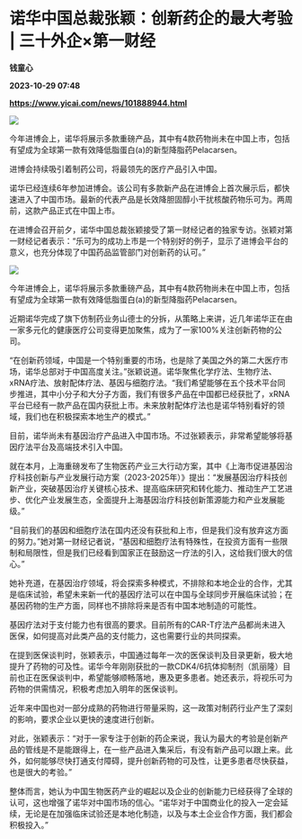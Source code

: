 # 诺华中国总裁张颖：创新药企的最大考验 | 三十外企×第一财经
**钱童心**

**2023-10-29 07:48**

**https://www.yicai.com/news/101888944.html**

![](https://imgcdn.yicai.com/uppics/slides/2023/10/35fc67f3c2b66ab4a87b78e3ece96770.jpg)

今年进博会上，诺华将展示多款重磅产品，其中有4款药物尚未在中国上市，包括有望成为全球第一款有效降低脂蛋白(a)的新型降脂药Pelacarsen。

进博会持续吸引着制药公司，将最领先的医疗产品引入中国。

诺华已经连续6年参加进博会。该公司有多款新产品在进博会上首次展示后，都快速进入了中国市场。最新的代表产品是长效降胆固醇小干扰核酸药物乐可为。两周前，这款产品正式在中国上市。

在进博会召开前夕，诺华中国总裁张颖接受了第一财经记者的独家专访。张颖对第一财经记者表示：“乐可为的成功上市是一个特别好的例子，显示了进博会平台的意义，也充分体现了中国药品监管部门对创新药的认可。”

![](https://imgcdn.yicai.com/uppics/images/2023/10/53cc4cdaa66d681f700b6b7cdd2e8d9f.jpg)

今年进博会上，诺华将展示多款重磅产品，其中有4款药物尚未在中国上市，包括有望成为全球第一款有效降低脂蛋白(a)的新型降脂药Pelacarsen。

近期诺华完成了旗下仿制药业务山德士的分拆，从策略上来讲，近几年诺华正在由一家多元化的健康医疗公司变得更加聚焦，成为了一家100%关注创新药物的公司。

“在创新药领域，中国是一个特别重要的市场，也是除了美国之外的第二大医疗市场，诺华总部对于中国高度关注。”张颖说道。诺华聚焦化学疗法、生物疗法、xRNA疗法、放射配体疗法、基因与细胞疗法。“我们希望能够在五个技术平台同步推进，其中小分子和大分子方面，我们有很多产品在中国都已经获批了，xRNA平台已经有一款产品在国内获批上市。未来放射配体疗法也是诺华特别看好的领域，我们也在积极探索本地生产的模式。”

目前，诺华尚未有基因治疗产品进入中国市场。不过张颖表示，非常希望能够将基因疗法平台及高端技术引入中国。

就在本月，上海重磅发布了生物医药产业三大行动方案，其中《上海市促进基因治疗科技创新与产业发展行动方案（2023-2025年）》提出：“发展基因治疗科技创新产业，突破基因治疗关键核心技术、提高临床研究和转化能力、推动生产工艺进步、优化产业发展生态，全面提升上海基因治疗科技创新策源能力和产业发展能级。”

“目前我们的基因和细胞疗法在国内还没有获批和上市，但是我们没有放弃这方面的努力。”她对第一财经记者说，“基因和细胞疗法有特殊性，在投资方面有一些限制和局限性，但是我们已经看到国家正在鼓励这一疗法的引入，这给我们很大的信心。”

她补充道，在基因治疗领域，将会探索多种模式，不排除和本地企业的合作，尤其是临床试验，希望未来新一代的基因疗法可以在中国与全球同步开展临床试验；在基因药物的生产方面，同样也不排除将来是否有中国本地制造的可能性。

基因疗法对于支付能力也有很高的要求。目前所有的CAR-T疗法产品都尚未进入医保，如何提高对此类产品的支付能力，这也需要行业的共同探索。

在提到医保谈判时，张颖表示，中国通过每年一次的医保谈判及目录更新，极大地提升了药物的可及性。诺华今年刚刚获批的一款CDK4/6抗体抑制剂（凯丽隆）目前也正在医保谈判中，希望能够顺畅落地，惠及更多患者。她还表示，将视乐可为药物的供需情况，积极考虑加入明年的医保谈判。

近年来中国也对一部分成熟的药物进行带量采购，这一政策对制药行业产生了深刻的影响，要求企业以更快的速度进行创新。

对此，张颖表示：“对于一家专注于创新的药企来说，我认为最大的考验是创新产品的管线是不是能跟得上，在一些产品进入集采后，有没有新产品可以跟上来。此外，如何能够尽快打通支付障碍，提升创新药物的可及性，让更多患者尽快获益，也是很大的考验。”

整体而言，她认为中国生物医药产业的崛起以及企业的创新能力已经获得了全球的认可，这也增强了诺华对中国市场的信心。“诺华对于中国商业化的投入一定会延续，无论是在加强临床试验还是本地化制造，以及与本土企业合作方面，我们都会积极投入。”